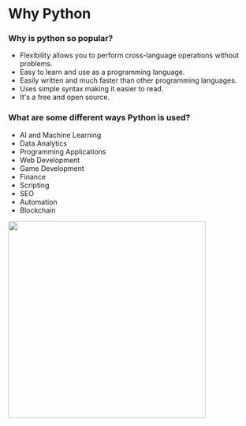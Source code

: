 # Why Python

### Why is python so popular?

- Flexibility allows you to perform cross-language operations without problems.
- Easy to learn and use as a programming language.
- Easily written and much faster than other programming languages.
- Uses simple syntax making it easier to read.
- It's a free and open source.

### What are some different ways Python is used?

- AI and Machine Learning
- Data Analytics
- Programming Applications
- Web Development
- Game Development
- Finance
- Scripting
- SEO
- Automation
- Blockchain

<img src="https://www.evisiontechnoserve.com/img/python-auto-career.png" width="400">

